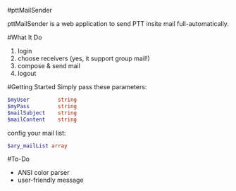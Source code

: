 #pttMailSender

pttMailSender is a web application to send PTT insite mail full-automatically.

#What It Do
1. login
2. choose receivers (yes, it support group mail!)
3. compose & send mail
4. logout 

#Getting Started
Simply pass these parameters:
```php
$myUser	  		string
$myPass	  		string
$mailSubject	string
$mailContent	string
```
config your mail list:
```php        
$ary_mailList array
```

#To-Do
* ANSI color parser
* user-friendly message
